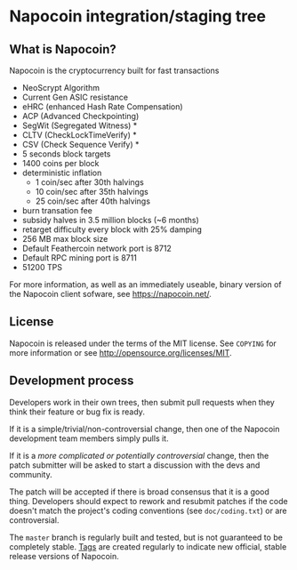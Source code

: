 Napocoin integration/staging tree
================================

What is Napocoin?
----------------

Napocoin is the cryptocurrency built for fast transactions
 - NeoScrypt Algorithm
 - Current Gen ASIC resistance
 - eHRC (enhanced Hash Rate Compensation)
 - ACP (Advanced Checkpointing)
 - SegWit (Segregated Witness) *
 - CLTV (CheckLockTimeVerify) *
 - CSV (Check Sequence Verify) *
 - 5 seconds block targets
 - 1400 coins per block
 - deterministic inflation 
    - 1 coin/sec after 30th halvings
    - 10 coin/sec after 35th halvings
    - 25 coin/sec after 40th halvings
 - burn transation fee
 - subsidy halves in 3.5 million  blocks (~6 months)
 - retarget difficulty every block with 25% damping
 - 256 MB max block size
 - Default Feathercoin network port is 8712
 - Default RPC mining port is 8711
 - 51200 TPS

For more information, as well as an immediately useable, binary version of
the Napocoin client sofware, see https://napocoin.net/.

License
-------

Napocoin is released under the terms of the MIT license. See `COPYING` for more
information or see http://opensource.org/licenses/MIT.

Development process
-------------------

Developers work in their own trees, then submit pull requests when they think
their feature or bug fix is ready.

If it is a simple/trivial/non-controversial change, then one of the Napocoin
development team members simply pulls it.

If it is a *more complicated or potentially controversial* change, then the patch
submitter will be asked to start a discussion with the devs and community.

The patch will be accepted if there is broad consensus that it is a good thing.
Developers should expect to rework and resubmit patches if the code doesn't
match the project's coding conventions (see `doc/coding.txt`) or are
controversial.

The `master` branch is regularly built and tested, but is not guaranteed to be
completely stable. [Tags](https://github.com/Zetalon0/Napocoin/tags) are created
regularly to indicate new official, stable release versions of Napocoin.
